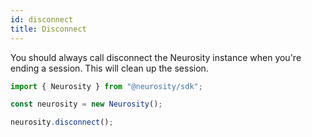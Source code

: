 ```yaml
---
id: disconnect
title: Disconnect
---
```


You should always call disconnect the Neurosity instance when you're ending a session. This will clean up the session.

```js
import { Neurosity } from "@neurosity/sdk";

const neurosity = new Neurosity();

neurosity.disconnect();
```
